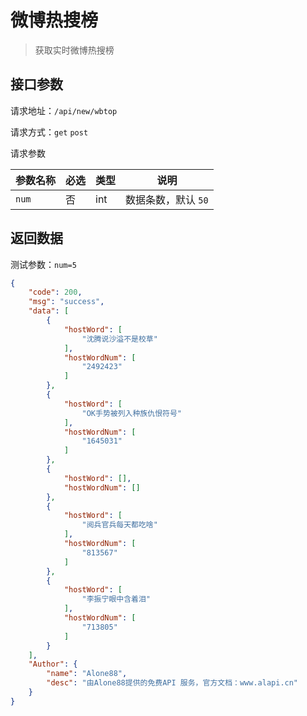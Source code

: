 # 微博热搜榜

> 获取实时微博热搜榜



## 接口参数

请求地址：`/api/new/wbtop`

请求方式：`get`  `post`

请求参数

| 参数名称 | 必选 | 类型 | 说明                |
| -------- | ---- | ---- | ------------------- |
| `num`    | 否   | int  | 数据条数，默认 `50` |



## 返回数据

测试参数：`num=5`

```json
{
    "code": 200,
    "msg": "success",
    "data": [
        {
            "hostWord": [
                "沈腾说沙溢不是校草"
            ],
            "hostWordNum": [
                "2492423"
            ]
        },
        {
            "hostWord": [
                "OK手势被列入种族仇恨符号"
            ],
            "hostWordNum": [
                "1645031"
            ]
        },
        {
            "hostWord": [],
            "hostWordNum": []
        },
        {
            "hostWord": [
                "阅兵官兵每天都吃啥"
            ],
            "hostWordNum": [
                "813567"
            ]
        },
        {
            "hostWord": [
                "李振宁眼中含着泪"
            ],
            "hostWordNum": [
                "713805"
            ]
        }
    ],
    "Author": {
        "name": "Alone88",
        "desc": "由Alone88提供的免费API 服务，官方文档：www.alapi.cn"
    }
}
```


